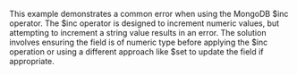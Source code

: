 This example demonstrates a common error when using the MongoDB $inc operator.  The $inc operator is designed to increment numeric values, but attempting to increment a string value results in an error. The solution involves ensuring the field is of numeric type before applying the $inc operation or using a different approach like $set to update the field if appropriate.